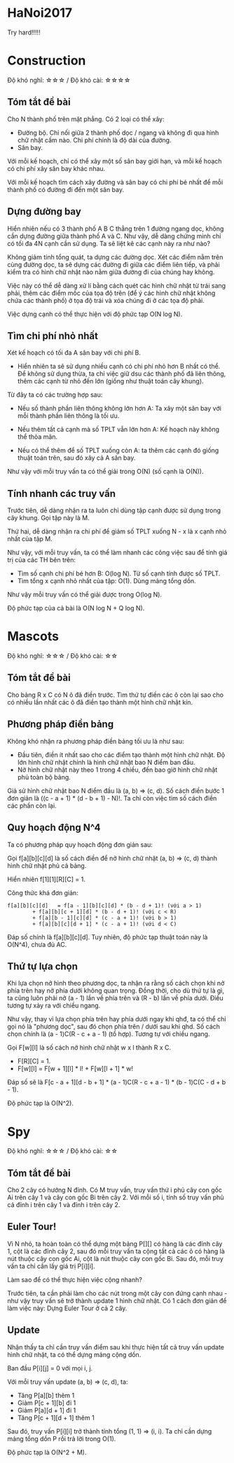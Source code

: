 # HaNoi2017

Try hard!!!!!
# Construction 

Độ khó nghĩ: ☆☆☆ / Độ khó cài: ☆☆☆☆

## Tóm tắt đề bài 

Cho N thành phố trên mặt phẳng. Có 2 loại có thể xây:
- Đường bộ. Chỉ nối giữa 2 thành phố dọc / ngang và không đi qua hình chữ nhật cấm nào. Chi phí chính là độ dài của đường.
- Sân bay.

Với mỗi kế hoạch, chỉ có thể xây một số sân bay giới hạn, và mỗi kế hoạch có chi phí xây sân bay khác nhau.

Với mỗi kế hoạch tìm cách xây đường và sân bay có chi phí bé nhất để mỗi thành phố có đường đi đến một sân bay.

## Dựng đường bay

Hiển nhiên nếu có 3 thành phố A B C thẳng trên 1 đường ngang dọc, không cần dựng đường giữa thành phố A và C. 
Như vậy, dễ dàng chứng minh chỉ có tối đa 4N cạnh cần sử dụng. Ta sẽ liệt kê các cạnh này ra như nào?

Không giảm tính tổng quát, ta dựng các đường dọc. Xét các điểm nằm trên cùng đường dọc, ta sẽ dựng các đường đi giữa các điểm liên tiếp, và phải kiểm tra có hình chữ nhật nào nằm giữa đường đi của chúng hay không.

Việc này có thể dễ dàng xử lí bằng cách quét các hình chữ nhật từ trái sang phải, thêm các điểm mốc của tọa độ trên (để ý các hình chữ nhật không chứa các thành phố) ở tọa độ trái và xóa chúng đi ở các tọa độ phải. 

Việc dựng cạnh có thể thực hiện với độ phức tạp O(N log N).

## Tìm chi phí nhỏ nhất 

Xét kế hoạch có tối đa A sân bay với chi phí B.

- Hiển nhiên ta sẽ sử dụng nhiều cạnh có chi phí nhỏ hơn B nhất có thể. Để không sử dụng thừa, ta chỉ việc giữ dsu các thành phố đã liên thông, thêm các cạnh từ nhỏ đến lớn (giống như thuật toán cây khung).

Từ đây ta có các trường hợp sau:

- Nếu số thành phần liên thông không lớn hơn A: Ta xây một sân bay với mỗi thành phần liên thông là tối ưu.

- Nếu thêm tất cả cạnh mà số TPLT vẫn lớn hơn A: Kế hoạch này không thể thỏa mãn.

- Nếu có thể thêm để số TPLT xuống còn A: ta thêm các cạnh đó giống thuật toán trên, sau đó xây cả A sân bay.

Như vậy với mỗi truy vấn ta có thể giải trong O(N) (số cạnh là O(N)).

## Tính nhanh các truy vấn

Trước tiên, dễ dàng nhận ra ta luôn chỉ dùng tập cạnh được sử dụng trong cây khung. Gọi tập này là M.

Thứ hai, dễ dàng nhận ra chi phí để giảm số TPLT xuống N - x là x cạnh nhỏ nhất của tập M.

Như vậy, với mỗi truy vấn, ta có thể làm nhanh các công việc sau để tính giá trị của các TH bên trên:

- Tìm số cạnh chi phí bé hơn B: O(log N). Từ số cạnh tính được số TPLT.
- Tìm tổng x cạnh nhỏ nhất của tập: O(1). Dùng mảng tổng dồn.

Như vậy mỗi truy vấn có thể giải được trong O(log N).

Độ phức tạp của cả bài là O(N log N + Q log N).

# Mascots

Độ khó nghĩ: ☆☆☆ / Độ khó cài: ☆☆

## Tóm tắt đề bài

Cho bảng R x C có N ô đã điền trước. Tìm thứ tự điền các ô còn lại sao cho có nhiều lần nhất các ô đã điền tạo thành một hình chữ nhật kín.

## Phương pháp điền bảng

Không khó nhận ra phương pháp điền bảng tối ưu là như sau:
- Đầu tiên, điền ít nhất sao cho các điểm tạo thành một hình chữ nhật. Độ lớn hình chữ nhật chính là hình chữ nhật bao N điểm ban đầu.
- Nở hình chữ nhật này theo 1 trong 4 chiều, đến bao giờ hình chữ nhật phủ toàn bộ bảng.

Giả sử hình chữ nhật bao N điểm đầu là (a, b) => (c, d). Số cách điền bước 1 đơn giản là ((c - a + 1) * (d - b + 1) - N)!. Ta chỉ còn việc tìm số cách điền các phần còn lại.

## Quy hoạch động N^4

Ta có phương pháp quy hoạch động đơn giản sau:

Gọi f[a][b][c][d] là số cách điền để nở hình chữ nhật (a, b) => (c, d) thành hình chữ nhật phủ cả bảng.

Hiển nhiên f[1][1][R][C] = 1.

Công thức khá đơn giản:

```
f[a][b][c][d]	= f[a - 1][b][c][d] * (b - d + 1)! (với a > 1)
		+ f[a][b][c + 1][d] * (b - d + 1)! (với c < R)
		+ f[a][b - 1][c][d] * (c - a + 1)! (với b > 1)
		+ f[a][b][c][d + 1] * (c - a + 1)! (với d < C) 
```

Đáp số chính là f[a][b][c][d]. Tuy nhiên, độ phức tạp thuật toán này là O(N^4), chưa đủ AC.

## Thứ tự lựa chọn

Khi lựa chọn nở hình theo phương dọc, ta nhận ra rằng số cách chọn khi nở phía trên hay nở phía dưới không quan trọng. Đồng thời, cho dù thứ tự là gì, ta cũng luôn phải nở (a - 1) lần về phía trên và (R - b) lần về phía dưới.
Điều tương tự xảy ra với chiều ngang.

Như vậy, thay vì lựa chọn phía trên hay phía dưới ngay khi qhđ, ta có thể chỉ gọi nó là "phương dọc", sau đó chọn phía trên / dưới sau khi qhd. Số cách chọn chính là (a - 1)C(R - c + a - 1) (tổ hợp). Tương tự với chiều ngang.

Gọi F[w][l] là số cách nở hình chữ nhật w x l thành R x C.

- F[R][C] = 1.
- F[w][l] = F[w + 1][l] * l! + F[w][l + 1] * w!

Đáp số sẽ là F[c - a + 1][d - b + 1] * (a - 1)C(R - c + a - 1) * (b - 1)C(C - d + b - 1).

Độ phức tạp là O(N^2).

# Spy

Độ khó nghĩ: ☆☆☆ / Độ khó cài: ☆☆

## Tóm tắt đề bài

Cho 2 cây có hướng N đỉnh. Có M truy vấn, truy vấn thứ i phủ cây con gốc Ai trên cây 1 và cây con gốc Bi trên cây 2. Với mỗi số i, tính số truy vấn phủ cả đỉnh i trên cây 1 và đỉnh i trên cây 2.

## Euler Tour!

Vì N nhỏ, ta hoàn toàn có thể dựng một bảng P[][] có hàng là các đỉnh cây 1, cột là các đỉnh cây 2, sau đó mỗi truy vấn ta cộng tất cả các ô có hàng là nút thuộc cây con gốc Ai, cột là nút thuộc cây con gốc Bi. Sau đó, mỗi truy vấn ta chỉ cần lấy giá trị P[i][i].

Làm sao để có thể thực hiện việc cộng nhanh?

Trước tiên, ta cần phải làm cho các nút trong một cây con đứng cạnh nhau - như vậy truy vấn sẽ trở thành update 1 hình chữ nhật. Có 1 cách đơn giản để làm việc này: Dựng Euler Tour ở cả 2 cây.

## Update

Nhận thấy ta chỉ cần truy vấn điểm sau khi thực hiện tất cả truy vấn update hình chữ nhật, ta có thể dựng mảng cộng dồn.

Ban đầu P[i][j] = 0 với mọi i, j.

Với mỗi truy vấn update (a, b) => (c, d), ta:
- Tăng P[a][b] thêm 1
- Giảm P[c + 1][b] đi 1
- Giảm P[a][d + 1] đi 1
- Tăng P[c + 1][d + 1] thêm 1

Sau đó, truy vấn P[i][i] trở thành tính tổng (1, 1) => (i, i). Ta chỉ cần dựng mảng tổng dồn P rồi trả lời trong O(1).

Độ phức tạp là O(N^2 + M).

